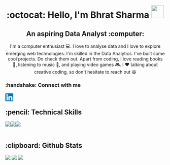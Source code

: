 <p align="center">
  <h1 align="center">:octocat: Hello, I'm Bhrat Sharma <img src="https://user-images.githubusercontent.com/53399843/153120547-3254915a-7e42-41be-820c-91c1559b8354.gif"  height="40" width="40px"/></h1>
  <h2 align="center">An aspiring Data Analyst  :computer:</h2>
  
  <p align="center">I'm a computer enthusiast 💻. I love to analyse data and I love to explore emerging web technologies. I'm skilled in the Data Analytics. I've built some cool projects. Do check them out. Apart from coding, I love reading books 📘, listening to music 🎵, and playing video games 🎮. I ♥️ talking about creative coding, so don't hesitate to reach out 😃</p>
  
  <h3>:handshake: Connect with me </h3>
  <a href="https://www.linkedin.com/in/bhrat-sharma-75b007251/">
    <img align="left" src="https://raw.githubusercontent.com/isharaman8/isharaman8/main/images/linkedin.svg" alt="Bhrat | LinkedIn" width="25px"/>
  </a>
<br>
<h2> :pencil: Technical Skills</h2>

<div style="display: flex;">
  <img src="https://img.shields.io/badge/JavaScript-323330?style=for-the-badge&logo=javascript&logoColor=F7DF1E" /> 
  <img src="https://img.shields.io/badge/HTML5-E34F26?style=for-the-badge&logo=html5&logoColor=white" />
  <img src="https://img.shields.io/badge/CSS3-1572B6?style=for-the-badge&logo=css3&logoColor=white" />  
</div>

<br>

<div style="display: flex;">
</div>

<h2>:clipboard: Github Stats</h2>

  <img src="https://github-readme-stats.vercel.app/api?username=bhratsharmaa&show_icons=true&theme=react" />
  <img src="https://github-readme-stats.vercel.app/api/top-langs/?username=bhratsharmaa&theme=react" />
  <img src="https://github-readme-streak-stats.herokuapp.com/?user=bhratsharmaa&theme=react" />


